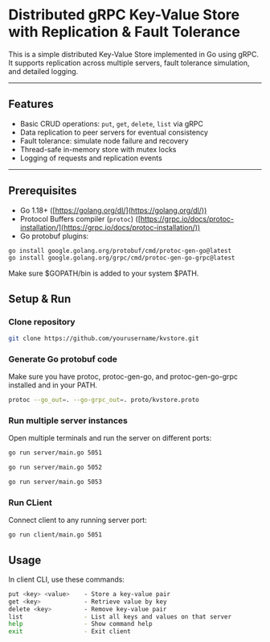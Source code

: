 # Distributed gRPC Key-Value Store with Replication & Fault Tolerance

This is a simple distributed Key-Value Store implemented in Go using gRPC.  
It supports replication across multiple servers, fault tolerance simulation, and detailed logging.

---

## Features

- Basic CRUD operations: `put`, `get`, `delete`, `list` via gRPC  
- Data replication to peer servers for eventual consistency  
- Fault tolerance: simulate node failure and recovery  
- Thread-safe in-memory store with mutex locks  
- Logging of requests and replication events  

---

## Prerequisites

- Go 1.18+ ([https://golang.org/dl/](https://golang.org/dl/))  
- Protocol Buffers compiler (`protoc`) ([https://grpc.io/docs/protoc-installation/](https://grpc.io/docs/protoc-installation/))  
- Go protobuf plugins:

```bash
go install google.golang.org/protobuf/cmd/protoc-gen-go@latest
go install google.golang.org/grpc/cmd/protoc-gen-go-grpc@latest
```

Make sure $GOPATH/bin is added to your system $PATH.

## Setup & Run
### Clone repository

```bash
git clone https://github.com/yourusername/kvstore.git
```

### Generate Go protobuf code
Make sure you have protoc, protoc-gen-go, and protoc-gen-go-grpc installed and in your PATH.

```bash
protoc --go_out=. --go-grpc_out=. proto/kvstore.proto
```

### Run multiple server instances
Open multiple terminals and run the server on different ports:

```bash
go run server/main.go 5051
```

```bash
go run server/main.go 5052
```

```bash
go run server/main.go 5053
```

### Run CLient
Connect client to any running server port:

```bash
go run client/main.go 5051
```

## Usage
In client CLI, use these commands:
```bash
put <key> <value>    - Store a key-value pair
get <key>            - Retrieve value by key
delete <key>         - Remove key-value pair
list                 - List all keys and values on that server
help                 - Show command help
exit                 - Exit client
```
